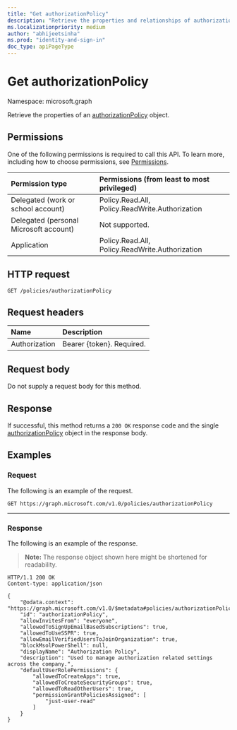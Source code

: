 ```yaml
---
title: "Get authorizationPolicy"
description: "Retrieve the properties and relationships of authorizationPolicy object."
ms.localizationpriority: medium
author: "abhijeetsinha"
ms.prod: "identity-and-sign-in"
doc_type: apiPageType
---
```


# Get authorizationPolicy

Namespace: microsoft.graph

Retrieve the properties of an [authorizationPolicy](../resources/authorizationpolicy.md) object.

## Permissions

One of the following permissions is required to call this API. To learn more, including how to choose permissions, see [Permissions](/graph/permissions-reference).

| Permission type                        | Permissions (from least to most privileged) |
|:---------------------------------------|:--------------------------------------------|
| Delegated (work or school account)     | Policy.Read.All, Policy.ReadWrite.Authorization |
| Delegated (personal Microsoft account) | Not supported. |
| Application                            | Policy.Read.All, Policy.ReadWrite.Authorization |

## HTTP request

<!-- { "blockType": "ignored" } -->

```http
GET /policies/authorizationPolicy
```

## Request headers

| Name      |Description|
|:----------|:----------|
| Authorization | Bearer {token}. Required. |

## Request body

Do not supply a request body for this method.

## Response

If successful, this method returns a `200 OK` response code and the single [authorizationPolicy](../resources/authorizationpolicy.md) object in the response body.

## Examples

### Request

The following is an example of the request.

```http
GET https://graph.microsoft.com/v1.0/policies/authorizationPolicy
```
---

### Response

The following is an example of the response.

> **Note:** The response object shown here might be shortened for readability.

<!-- {
  "blockType": "response",
  "truncated": true,
  "@odata.type": "microsoft.graph.authorizationPolicy"
} -->

```http
HTTP/1.1 200 OK
Content-type: application/json

{
    "@odata.context": "https://graph.microsoft.com/v1.0/$metadata#policies/authorizationPolicy/$entity",
    "id": "authorizationPolicy",
    "allowInvitesFrom": "everyone",
    "allowedToSignUpEmailBasedSubscriptions": true,
    "allowedToUseSSPR": true,
    "allowEmailVerifiedUsersToJoinOrganization": true,
    "blockMsolPowerShell": null,
    "displayName": "Authorization Policy",
    "description": "Used to manage authorization related settings across the company.",
    "defaultUserRolePermissions": {
        "allowedToCreateApps": true,
        "allowedToCreateSecurityGroups": true,
        "allowedToReadOtherUsers": true,
        "permissionGrantPoliciesAssigned": [
            "just-user-read"
        ]
    }
}
```
